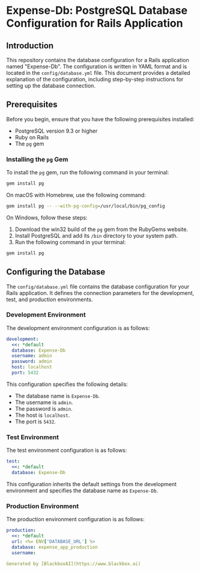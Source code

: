  # Expense-Db: PostgreSQL Database Configuration for Rails Application

## Introduction

This repository contains the database configuration for a Rails application named "Expense-Db". The configuration is written in YAML format and is located in the `config/database.yml` file. This document provides a detailed explanation of the configuration, including step-by-step instructions for setting up the database connection.

## Prerequisites

Before you begin, ensure that you have the following prerequisites installed:

- PostgreSQL version 9.3 or higher
- Ruby on Rails
- The `pg` gem

### Installing the `pg` Gem

To install the `pg` gem, run the following command in your terminal:

```bash
gem install pg
```

On macOS with Homebrew, use the following command:

```bash
gem install pg -- --with-pg-config=/usr/local/bin/pg_config
```

On Windows, follow these steps:

1. Download the win32 build of the `pg` gem from the RubyGems website.
2. Install PostgreSQL and add its `/bin` directory to your system path.
3. Run the following command in your terminal:

```bash
gem install pg
```

## Configuring the Database

The `config/database.yml` file contains the database configuration for your Rails application. It defines the connection parameters for the development, test, and production environments.

### Development Environment

The development environment configuration is as follows:

```yaml
development:
  <<: *default
  database: Expense-Db
  username: admin
  password: admin
  host: localhost
  port: 5432
```

This configuration specifies the following details:

- The database name is `Expense-Db`.
- The username is `admin`.
- The password is `admin`.
- The host is `localhost`.
- The port is `5432`.

### Test Environment

The test environment configuration is as follows:

```yaml
test:
  <<: *default
  database: Expense-Db
```

This configuration inherits the default settings from the development environment and specifies the database name as `Expense-Db`.

### Production Environment

The production environment configuration is as follows:

```yaml
production:
  <<: *default
  url: <%= ENV['DATABASE_URL'] %>
  database: expense_app_production
  username:

Generated by [BlackboxAI](https://www.blackbox.ai)